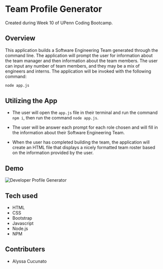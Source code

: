 # Team Profile Generator

Created during Week 10 of UPenn Coding Bootcamp.

## Overview

This application builds a Software Engineering Team generated through the command line. The application will prompt the user for information about the team manager and then information about the team members. The user can input any number of team members, and they may be a mix of engineers and interns. The application will be invoked with the following command:

```sh
node app.js
```

## Utilizing the App

- The user will open the `app.js` file in their terminal and run the command `npm i`, then run the command `node app.js`.

- The user will be answer each prompt for each role chosen and will fill in the information about their Software Engineering Team.

- When the user has completed building the team, the application will create an HTML file that displays a nicely formatted team roster based on the information provided by the user.

## Demo

![Developer Profile Generator](./img/dev-gen-demo.gif "Developer Profile Generator")

## Tech used

- HTML
- CSS
- Bootstrap
- Javascript
- Node.js
- NPM

## Contributers

- Alyssa Cucunato
